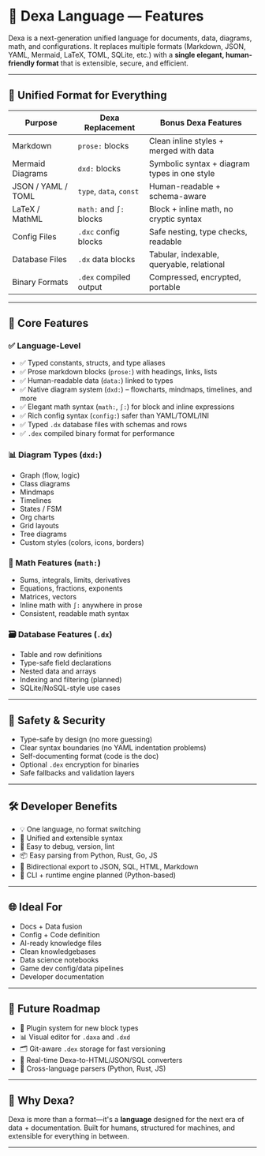 # 🚀 Dexa Language — Features

Dexa is a next-generation unified language for documents, data, diagrams, math, and configurations. It replaces multiple formats (Markdown, JSON, YAML, Mermaid, LaTeX, TOML, SQLite, etc.) with a **single elegant, human-friendly format** that is extensible, secure, and efficient.

---

## 🧩 Unified Format for Everything

| Purpose             | Dexa Replacement             | Bonus Dexa Features                          |
|---------------------|------------------------------|-----------------------------------------------|
| Markdown            | `prose:` blocks              | Clean inline styles + merged with data        |
| Mermaid Diagrams    | `dxd:` blocks                | Symbolic syntax + diagram types in one style  |
| JSON / YAML / TOML  | `type`, `data`, `const`      | Human-readable + schema-aware                |
| LaTeX / MathML      | `math:` and `∫:` blocks      | Block + inline math, no cryptic syntax        |
| Config Files        | `.dxc` config blocks         | Safe nesting, type checks, readable           |
| Database Files      | `.dx` data blocks            | Tabular, indexable, queryable, relational     |
| Binary Formats      | `.dex` compiled output       | Compressed, encrypted, portable               |

---

## 🧠 Core Features

### ✅ Language-Level

- ✅ Typed constants, structs, and type aliases
- ✅ Prose markdown blocks (`prose:`) with headings, links, lists
- ✅ Human-readable data (`data:`) linked to types
- ✅ Native diagram system (`dxd:`) – flowcharts, mindmaps, timelines, and more
- ✅ Elegant math syntax (`math:`, `∫:`) for block and inline expressions
- ✅ Rich config syntax (`config:`) safer than YAML/TOML/INI
- ✅ Typed `.dx` database files with schemas and rows
- ✅ `.dex` compiled binary format for performance

### 📊 Diagram Types (`dxd:`)

- Graph (flow, logic)
- Class diagrams
- Mindmaps
- Timelines
- States / FSM
- Org charts
- Grid layouts
- Tree diagrams
- Custom styles (colors, icons, borders)

### 🧮 Math Features (`math:`)

- Sums, integrals, limits, derivatives
- Equations, fractions, exponents
- Matrices, vectors
- Inline math with `∫:` anywhere in prose
- Consistent, readable math syntax

### 🗃️ Database Features (`.dx`)

- Table and row definitions
- Type-safe field declarations
- Nested data and arrays
- Indexing and filtering (planned)
- SQLite/NoSQL-style use cases

---

## 🔐 Safety & Security

- Type-safe by design (no more guessing)
- Clear syntax boundaries (no YAML indentation problems)
- Self-documenting format (code is the doc)
- Optional `.dex` encryption for binaries
- Safe fallbacks and validation layers

---

## 🛠️ Developer Benefits

- 💡 One language, no format switching
- 🧩 Unified and extensible syntax
- 🔎 Easy to debug, version, lint
- 📦 Easy parsing from Python, Rust, Go, JS
- 🔁 Bidirectional export to JSON, SQL, HTML, Markdown
- 🔧 CLI + runtime engine planned (Python-based)

---

## 🌐 Ideal For

- Docs + Data fusion
- Config + Code definition
- AI-ready knowledge files
- Clean knowledgebases
- Data science notebooks
- Game dev config/data pipelines
- Developer documentation

---

## 🔮 Future Roadmap

- 🔌 Plugin system for new block types
- 📊 Visual editor for `.daxa` and `.dxd`
- 🗂️ Git-aware `.dex` storage for fast versioning
- 🔄 Real-time Dexa-to-HTML/JSON/SQL converters
- 🧰 Cross-language parsers (Python, Rust, JS)

---

## 🎯 Why Dexa?

Dexa is more than a format—it's a **language** designed for the next era of data + documentation. Built for humans, structured for machines, and extensible for everything in between.

---
